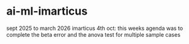 # ai-ml-imarticus
sept 2025 to march 2026 imarticus
4th oct: this weeks agenda was to complete the beta error and the anova test for multiple sample cases
